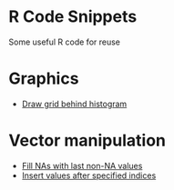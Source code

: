 # R Code Snippets

Some useful R code for reuse

# Graphics

- [Draw grid behind histogram](add_grid_behind_histogram.R)

# Vector manipulation

- [Fill NAs with last non-NA values](fill_NA_with_last_non-NA.R)
- [Insert values after specified indices](insert_value_after_index.R)
